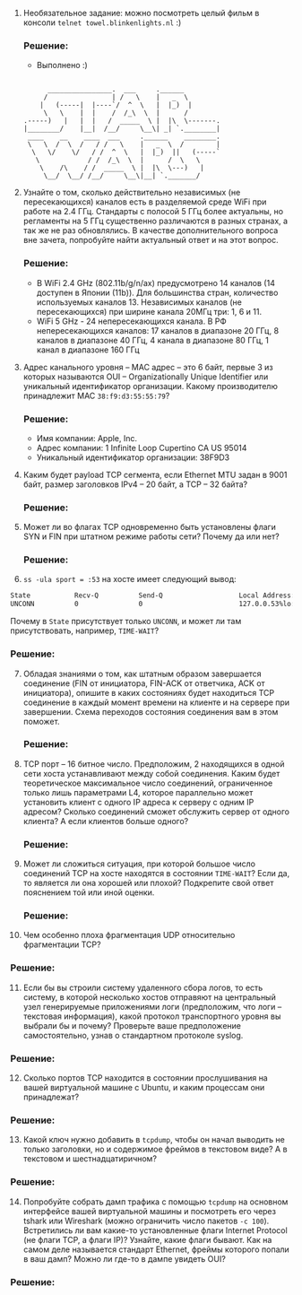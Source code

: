 1. Необязательное задание:
можно посмотреть целый фильм в консоли `telnet towel.blinkenlights.nl` :)
   ### Решение:
   * Выполнено :)
   ```
      
         ________________.  ___     .______
        /                | /   \    |   _  \
       |   (-----|  |----`/  ^  \   |  |_)  |
        \   \    |  |    /  /_\  \  |      /
   .-----)   |   |  |   /  _____  \ |  |\  \-------.
   |________/    |__|  /__/     \__\| _| `.________|
    ____    __    ____  ___     .______    ________.
    \   \  /  \  /   / /   \    |   _  \  /        |
     \   \/    \/   / /  ^  \   |  |_)  ||   (-----`
      \            / /  /_\  \  |      /  \   \
       \    /\    / /  _____  \ |  |\  \---)   |
        \__/  \__/ /__/     \__\|__| `._______/
   
   ```
   

2. Узнайте о том, сколько действительно независимых (не пересекающихся) каналов есть в разделяемой среде WiFi при работе на 2.4 ГГц. Стандарты с полосой 5 ГГц более актуальны, но регламенты на 5 ГГц существенно различаются в разных странах, а так же не раз обновлялись. В качестве дополнительного вопроса вне зачета, попробуйте найти актуальный ответ и на этот вопрос.
   ### Решение:
   * В WiFi 2.4 GHz (802.11b/g/n/ax) предусмотрено 14 каналов (14 доступен в Японии (11b)). Для большинства стран, количество используемых каналов 13. Независимых каналов (не пересекающихся) при ширине канала 20МГц три: 1, 6 и 11.
   * WiFi 5 GHz - 24 непересекающихся канала. В РФ непересекающихся каналов: 17 каналов в диапазоне 20 ГГц, 8 каналов в диапазоне 40 ГГц, 4 канала в диапазоне 80 ГГц, 1 канал в диапазоне 160 ГГц
    
3. Адрес канального уровня – MAC адрес – это 6 байт, первые 3 из которых называются OUI – Organizationally Unique Identifier или уникальный идентификатор организации. Какому производителю принадлежит MAC `38:f9:d3:55:55:79`?
   ### Решение:
   * Имя компании:	Apple, Inc.
   * Адрес компании:	1 Infinite Loop Cupertino CA US 95014
   * Уникальный идентификатор организации:	38F9D3
   
4. Каким будет payload TCP сегмента, если Ethernet MTU задан в 9001 байт, размер заголовков IPv4 – 20 байт, а TCP – 32 байта?
   ### Решение:
5. Может ли во флагах TCP одновременно быть установлены флаги SYN и FIN при штатном режиме работы сети? Почему да или нет?
   ### Решение:
6. `ss -ula sport = :53` на хосте имеет следующий вывод:

```bash
State           Recv-Q          Send-Q                   Local Address:Port                     Peer Address:Port          Process
UNCONN          0               0                        127.0.0.53%lo:domain                        0.0.0.0:*
```

Почему в `State` присутствует только `UNCONN`, и может ли там присутствовать, например, `TIME-WAIT`?
   ### Решение:
7. Обладая знаниями о том, как штатным образом завершается соединение (FIN от инициатора, FIN-ACK от ответчика, ACK от инициатора), опишите в каких состояниях будет находиться TCP соединение в каждый момент времени на клиенте и на сервере при завершении. Схема переходов состояния соединения вам в этом поможет.
   ### Решение:
8. TCP порт – 16 битное число. Предположим, 2 находящихся в одной сети хоста устанавливают между собой соединения. Каким будет теоретическое максимальное число соединений, ограниченное только лишь параметрами L4, которое параллельно может установить клиент с одного IP адреса к серверу с одним IP адресом? Сколько соединений сможет обслужить сервер от одного клиента? А если клиентов больше одного?
   ### Решение:
9. Может ли сложиться ситуация, при которой большое число соединений TCP на хосте находятся в состоянии  `TIME-WAIT`? Если да, то является ли она хорошей или плохой? Подкрепите свой ответ пояснением той или иной оценки.
   ### Решение:
10. Чем особенно плоха фрагментация UDP относительно фрагментации TCP?
   ### Решение:
11. Если бы вы строили систему удаленного сбора логов, то есть систему, в которой несколько хостов отправяют на центральный узел генерируемые приложениями логи (предположим, что логи – текстовая информация), какой протокол транспортного уровня вы выбрали бы и почему? Проверьте ваше предположение самостоятельно, узнав о стандартном протоколе syslog.
   ### Решение:
12. Сколько портов TCP находится в состоянии прослушивания на вашей виртуальной машине с Ubuntu, и каким процессам они принадлежат?
   ### Решение:
13. Какой ключ нужно добавить в `tcpdump`, чтобы он начал выводить не только заголовки, но и содержимое фреймов в текстовом виде? А в текстовом и шестнадцатиричном?
   ### Решение:
14. Попробуйте собрать дамп трафика с помощью `tcpdump` на основном интерфейсе вашей виртуальной машины и посмотреть его через tshark или Wireshark (можно ограничить число пакетов `-c 100`). Встретились ли вам какие-то установленные флаги Internet Protocol (не флаги TCP, а флаги IP)? Узнайте, какие флаги бывают. Как на самом деле называется стандарт Ethernet, фреймы которого попали в ваш дамп? Можно ли где-то в дампе увидеть OUI?
   ### Решение:

